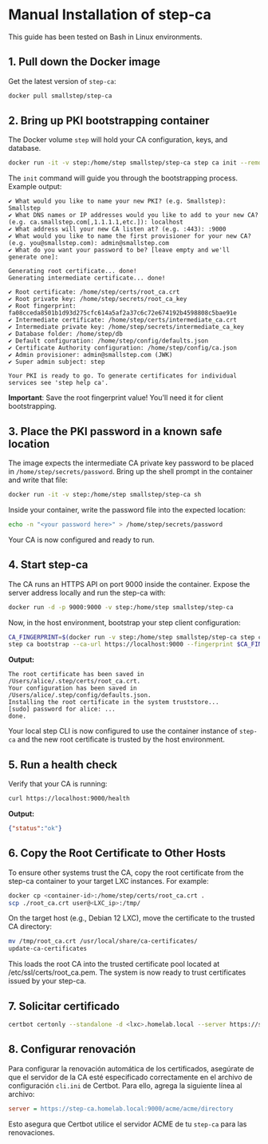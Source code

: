 # Manual Installation of step-ca

This guide has been tested on Bash in Linux environments.

## 1. Pull down the Docker image
Get the latest version of `step-ca`:

```bash
docker pull smallstep/step-ca
```

## 2. Bring up PKI bootstrapping container
The Docker volume `step` will hold your CA configuration, keys, and database.

```bash
docker run -it -v step:/home/step smallstep/step-ca step ca init --remote-management --acme
```

The `init` command will guide you through the bootstrapping process. Example output:

```plaintext
✔ What would you like to name your new PKI? (e.g. Smallstep): Smallstep
✔ What DNS names or IP addresses would you like to add to your new CA? (e.g. ca.smallstep.com[,1.1.1.1,etc.]): localhost
✔ What address will your new CA listen at? (e.g. :443): :9000
✔ What would you like to name the first provisioner for your new CA? (e.g. you@smallstep.com): admin@smallstep.com
✔ What do you want your password to be? [leave empty and we'll generate one]:

Generating root certificate... done!
Generating intermediate certificate... done!

✔ Root certificate: /home/step/certs/root_ca.crt
✔ Root private key: /home/step/secrets/root_ca_key
✔ Root fingerprint: fa08cceda8501b1d93d275cfc614a5af2a37c6c72e674192b4598808c5bae91e
✔ Intermediate certificate: /home/step/certs/intermediate_ca.crt
✔ Intermediate private key: /home/step/secrets/intermediate_ca_key
✔ Database folder: /home/step/db
✔ Default configuration: /home/step/config/defaults.json
✔ Certificate Authority configuration: /home/step/config/ca.json
✔ Admin provisioner: admin@smallstep.com (JWK)
✔ Super admin subject: step

Your PKI is ready to go. To generate certificates for individual services see 'step help ca'.
```

**Important**: Save the root fingerprint value! You'll need it for client bootstrapping.

## 3. Place the PKI password in a known safe location
The image expects the intermediate CA private key password to be placed in `/home/step/secrets/password`. Bring up the shell prompt in the container and write that file:

```bash
docker run -it -v step:/home/step smallstep/step-ca sh
```

Inside your container, write the password file into the expected location:

```bash
echo -n "<your password here>" > /home/step/secrets/password
```

Your CA is now configured and ready to run.

## 4. Start step-ca
The CA runs an HTTPS API on port 9000 inside the container. Expose the server address locally and run the step-ca with:

```bash
docker run -d -p 9000:9000 -v step:/home/step smallstep/step-ca
```

Now, in the host environment, bootstrap your step client configuration:

```bash
CA_FINGERPRINT=$(docker run -v step:/home/step smallstep/step-ca step certificate fingerprint /home/step/certs/root_ca.crt)
step ca bootstrap --ca-url https://localhost:9000 --fingerprint $CA_FINGERPRINT --install
```

**Output:**

```plaintext
The root certificate has been saved in /Users/alice/.step/certs/root_ca.crt.
Your configuration has been saved in /Users/alice/.step/config/defaults.json.
Installing the root certificate in the system truststore...
[sudo] password for alice: ...
done.
```

Your local step CLI is now configured to use the container instance of `step-ca` and the new root certificate is trusted by the host environment.

## 5. Run a health check

Verify that your CA is running:

```bash
curl https://localhost:9000/health
```

**Output:**

```json
{"status":"ok"}
```

## 6. Copy the Root Certificate to Other Hosts

To ensure other systems trust the CA, copy the root certificate from the step-ca container to your target LXC instances. For example:

```bash
docker cp <container-id>:/home/step/certs/root_ca.crt .
scp ./root_ca.crt user@<LXC_ip>:/tmp/
```
On the target host (e.g., Debian 12 LXC), move the certificate to the trusted CA directory:
```bash
mv /tmp/root_ca.crt /usr/local/share/ca-certificates/
update-ca-certificates
```
This loads the root CA into the trusted certificate pool located at /etc/ssl/certs/root_ca.pem. The system is now ready to trust certificates issued by your step-ca.

## 7. Solicitar certificado
```bash
certbot certonly --standalone -d <lxc>.homelab.local --server https://step-ca.homelab.local:9000/acme/acme/directory --agree-tos --email <tu mail aqui> -v
```

## 8. Configurar renovación

Para configurar la renovación automática de los certificados, asegúrate de que el servidor de la CA esté especificado correctamente en el archivo de configuración `cli.ini` de Certbot. Para ello, agrega la siguiente línea al archivo:

```ini
server = https://step-ca.homelab.local:9000/acme/acme/directory
```

Esto asegura que Certbot utilice el servidor ACME de tu `step-ca` para las renovaciones.

